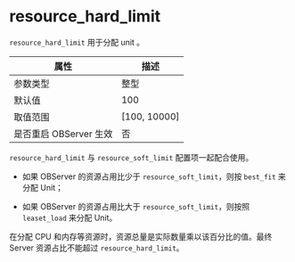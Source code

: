 resource_hard_limit 
========================================

`resource_hard_limit` 用于分配 unit 。


|      **属性**      |     **描述**     |
|------------------|----------------|
| 参数类型             | 整型             |
| 默认值              | 100            |
| 取值范围             | \[100, 10000\] |
| 是否重启 OBServer 生效 | 否              |



`resource_hard_limit` 与 `resource_soft_limit` 配置项一起配合使用。 

* 如果 OBServer 的资源占用比少于 `resource_soft_limit`，则按 `best_fit` 来分配 Unit；

  

* 如果 OBServer 的资源占用比大于 `resource_soft_limit`，则按照 `leaset_load` 来分配 Unit。

  




在分配 CPU 和内存等资源时，资源总量是实际数量乘以该百分比的值。最终 Server 资源占比不能超过 `resource_hard_limit`。
